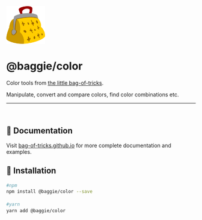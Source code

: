 <img alt="Baggie logo" src="https://github.com/bag-of-tricks/baggie/raw/master/media/baggie.svg" height="100" />

<h1>@baggie/color</h1>

Color tools from [the little bag-of-tricks](https://github.com/bag-of-tricks/baggie#readme).

Manipulate, convert and compare colors, find color combinations etc.

<hr>
<br>

## 🧾 Documentation

Visit [bag-of-tricks.github.io](https://bag-of-tricks.github.io/) for more complete documentation and examples.

## 🚀 Installation

```bash
#npm
npm install @baggie/color --save

#yarn
yarn add @baggie/color
```
